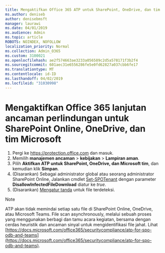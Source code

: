 ```yaml
---
title: Mengaktifkan Office 365 ATP untuk SharePoint, OneDrive, dan tim Microsoft
ms.author: deniseb
author: denisebmsft
manager: laurawi
ms.date: 04/01/2019
ms.audience: Admin
ms.topic: article
ROBOTS: NOINDEX, NOFOLLOW
localization_priority: Normal
ms.collection: Admin_O365
ms.custom: 3100021
ms.openlocfilehash: ae2f574663ae3233a056589c2d5a578171f3b2f4
ms.sourcegitcommit: 601aec31e6556286fe5e0fd62827a037cbb6fe17
ms.translationtype: MT
ms.contentlocale: id-ID
ms.lasthandoff: 04/02/2019
ms.locfileid: "31030998"
---
```

# <a name="enable-office-365-advanced-threat-protection-for-sharepoint-online-onedrive-and-microsoft-teams"></a>Mengaktifkan Office 365 lanjutan ancaman perlindungan untuk SharePoint Online, OneDrive, dan tim Microsoft

1. Pergi ke https://protection.office.com dan masuk.
2. Memilih **manajemen ancaman** > **kebijakan** > **Lampiran aman**.
3. Pilih **Aktifkan ATP untuk SharePoint, OneDrive, dan Microsoft tim**, dan kemudian klik **Simpan**.
4. (Disarankan) Sebagai administrator global atau seorang administrator SharePoint Online, Jalankan cmdlet [Set-SPOTenant](https://docs.microsoft.com/powershell/module/sharepoint-online/Set-SPOTenant?view=sharepoint-ps) dengan parameter **DisallowInfectedFileDownload** diatur ke *true*.
5. (Disarankan) [Mengatur tanda](https://docs.microsoft.com/office365/securitycompliance/turn-on-atp-for-spo-odb-and-teams#set-up-alerts-for-detected-files) untuk file terdeteksi.

> [!NOTE]
> ATP akan tidak memindai setiap satu file di SharePoint Online, OneDrive, atau Microsoft Teams. File scan asynchronously, melalui sebuah proses yang menggunakan berbagi dan tamu acara kegiatan, bersama dengan cerdas heuristik dan ancaman sinyal untuk mengidentifikasi file jahat. Lihat [https://docs.microsoft.com/office365/securitycompliance/atp-for-spo-odb-and-teams](https://docs.microsoft.com/office365/securitycompliance/atp-for-spo-odb-and-teams).